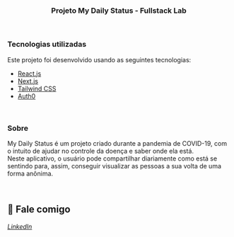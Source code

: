 <h3 align="center"> 
	Projeto My Daily Status - Fullstack Lab
</h3>

<br>

### Tecnologias utilizadas

Este projeto foi desenvolvido usando as seguintes tecnologias:

- [React.js](https://reactjs.org)
- [Next.js](https://nextjs.org/)
- [Tailwind CSS](https://tailwindcss.com/)
- [Auth0](http://auth0.com/)

<br>

### Sobre

My Daily Status é um projeto criado durante a pandemia de COVID-19, com o intuito de ajudar no controle da doença e saber onde ela está.<br>
Neste aplicativo, o usuário pode compartilhar diariamente como está se sentindo para, assim, conseguir visualizar as pessoas a sua volta de uma forma anônima.


<br>

💬 Fale comigo
------------------
[*LinkedIn*](https://www.linkedin.com/in/andreifrosa)

